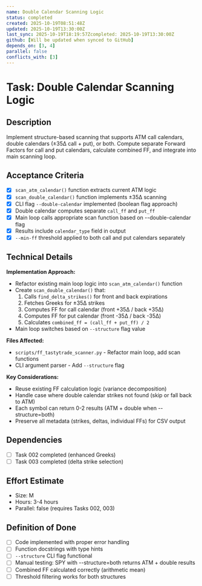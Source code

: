 ```yaml
---
name: Double Calendar Scanning Logic
status: completed
created: 2025-10-19T08:51:48Z
updated: 2025-10-19T13:30:00Z
last_sync: 2025-10-19T18:19:57Zcompleted: 2025-10-19T13:30:00Z
github: [Will be updated when synced to GitHub]
depends_on: [3, 4]
parallel: false
conflicts_with: [3]
---
```


# Task: Double Calendar Scanning Logic

## Description
Implement structure-based scanning that supports ATM call calendars, double calendars (±35Δ call + put), or both. Compute separate Forward Factors for call and put calendars, calculate combined FF, and integrate into main scanning loop.

## Acceptance Criteria
- [x] `scan_atm_calendar()` function extracts current ATM logic
- [x] `scan_double_calendar()` function implements ±35Δ scanning
- [x] CLI flag `--double-calendar` implemented (boolean flag approach)
- [x] Double calendar computes separate `call_ff` and `put_ff`
- [x] Main loop calls appropriate scan function based on --double-calendar flag
- [x] Results include `calendar_type` field in output
- [x] `--min-ff` threshold applied to both call and put calendars separately

## Technical Details

**Implementation Approach:**
- Refactor existing main loop logic into `scan_atm_calendar()` function
- Create `scan_double_calendar()` that:
  1. Calls `find_delta_strikes()` for front and back expirations
  2. Fetches Greeks for ±35Δ strikes
  3. Computes FF for call calendar (front +35Δ / back +35Δ)
  4. Computes FF for put calendar (front -35Δ / back -35Δ)
  5. Calculates `combined_ff = (call_ff + put_ff) / 2`
- Main loop switches based on `--structure` flag value

**Files Affected:**
- `scripts/ff_tastytrade_scanner.py` - Refactor main loop, add scan functions
- CLI argument parser - Add `--structure` flag

**Key Considerations:**
- Reuse existing FF calculation logic (variance decomposition)
- Handle case where double calendar strikes not found (skip or fall back to ATM)
- Each symbol can return 0-2 results (ATM + double when --structure=both)
- Preserve all metadata (strikes, deltas, individual FFs) for CSV output

## Dependencies
- [ ] Task 002 completed (enhanced Greeks)
- [ ] Task 003 completed (delta strike selection)

## Effort Estimate
- Size: M
- Hours: 3-4 hours
- Parallel: false (requires Tasks 002, 003)

## Definition of Done
- [ ] Code implemented with proper error handling
- [ ] Function docstrings with type hints
- [ ] `--structure` CLI flag functional
- [ ] Manual testing: SPY with --structure=both returns ATM + double results
- [ ] Combined FF calculated correctly (arithmetic mean)
- [ ] Threshold filtering works for both structures
